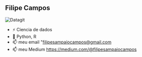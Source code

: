## Filipe Campos
![Datagit](https://frogdesign.nyc3.cdn.digitaloceanspaces.com/wp-content/uploads/2020/08/04192430/AI_designing-with-data.gif)

- ⚡ Ciencia de dados
- 🌱 Python, R
- 📫 meu email "filipesampaiocampos@gmail.com
- 📫 meu Medium https://medium.com/@filipesampaiocampos 

